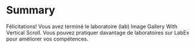 # Summary

Félicitations! Vous avez terminé le laboratoire (lab) Image Gallery With Vertical Scroll. Vous pouvez pratiquer davantage de laboratoires sur LabEx pour améliorer vos compétences.
